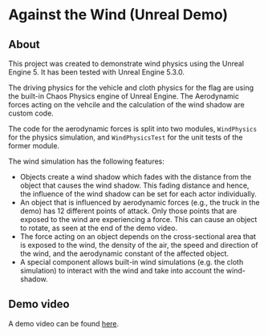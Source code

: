 # Against the Wind (Unreal Demo)

## About

This project was created to demonstrate wind physics using the Unreal Engine 5. It has been tested with Unreal Engine 5.3.0.

The driving physics for the vehicle and cloth physics for the flag are using the built-in Chaos Physics engine of Unreal Engine. The Aerodynamic forces acting on the vehcile and the calculation of the wind shadow are custom code.

The code for the aerodynamic forces is split into two modules, `WindPhysics` for the physics simulation, and `WindPhysicsTest` for the unit tests of the former module.

The wind simulation has the following features:
- Objects create a wind shadow which fades with the distance from the object that causes the wind shadow. This fading distance and hence, the influence of the wind shadow can be set for each actor individually.
- An object that is influenced by aerodynamic forces (e.g., the truck in the demo) has 12 different points of attack. Only those points that are exposed to the wind are experiencing a force. This can cause an object to rotate, as seen at the end of the demo video.
- The force acting on an object depends on the cross-sectional area that is exposed to the wind, the density of the air, the speed and direction of the wind, and the aerodynamic constant of the affected object.
- A special component allows built-in wind simulations (e.g. the cloth simulation) to interact with the wind and take into account the wind-shadow.

## Demo video

A demo video can be found [here](https://gru.ddnss.org/f/2eb226ea9474458ab6e1/).